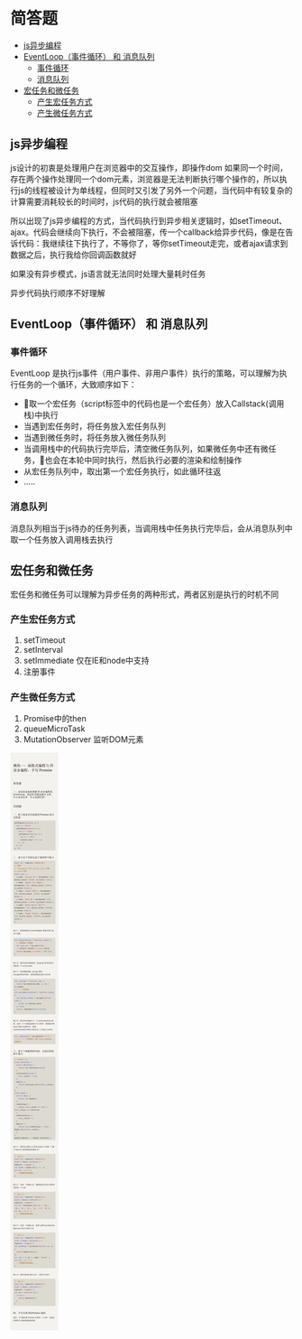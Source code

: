 # 简答题

<!-- TOC -->

- [js异步编程](#js异步编程)
- [EventLoop（事件循环） 和 消息队列](#eventloop事件循环-和-消息队列)
  - [事件循环](#事件循环)
  - [消息队列](#消息队列)
- [宏任务和微任务](#宏任务和微任务)
  - [产生宏任务方式](#产生宏任务方式)
  - [产生微任务方式](#产生微任务方式)

<!-- /TOC -->

## js异步编程

js设计的初衷是处理用户在浏览器中的交互操作，即操作dom
如果同一个时间，存在两个操作处理同一个dom元素，浏览器是无法判断执行哪个操作的，所以执行js的线程被设计为单线程，但同时又引发了另外一个问题，当代码中有较复杂的计算需要消耗较长的时间时，js代码的执行就会被阻塞

所以出现了js异步编程的方式，当代码执行到异步相关逻辑时，如setTimeout、ajax。代码会继续向下执行，不会被阻塞，传一个callback给异步代码，像是在告诉代码：我继续往下执行了，不等你了，等你setTimeout走完，或者ajax请求到数据之后，执行我给你回调函数就好

如果没有异步模式，js语言就无法同时处理大量耗时任务

异步代码执行顺序不好理解

## EventLoop（事件循环） 和 消息队列

### 事件循环

EventLoop 是执行js事件（用户事件、非用户事件）执行的策略，可以理解为执行任务的一个循环，大致顺序如下：

- 取一个宏任务（script标签中的代码也是一个宏任务）放入Callstack(调用栈)中执行
- 当遇到宏任务时，将任务放入宏任务队列
- 当遇到微任务时，将任务放入微任务队列
- 当调用栈中的代码执行完毕后，清空微任务队列，如果微任务中还有微任务，也会在本轮中同时执行，然后执行必要的渲染和绘制操作
- 从宏任务队列中，取出第一个宏任务执行，如此循环往返
- .....

### 消息队列

消息队列相当于js待办的任务列表，当调用栈中任务执行完毕后，会从消息队列中取一个任务放入调用栈去执行

## 宏任务和微任务

宏任务和微任务可以理解为异步任务的两种形式，两者区别是执行的时机不同

### 产生宏任务方式

1. setTimeout
2. setInterval
3. setImmediate 仅在IE和node中支持
4. 注册事件

### 产生微任务方式

1. Promise中的then
2. queueMicroTask
3. MutationObserver 监听DOM元素

![作业](2020-09-12-16-07-22.png)
